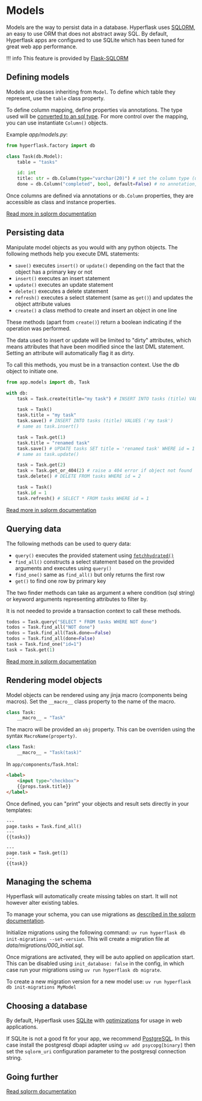 # Models

Models are the way to persist data in a database. Hyperflask uses [SQLORM](https://hyperflask.github.io/sqlorm), an easy to use ORM that does not abstract away SQL. By default, Hyperflask apps are configured to use SQLite which has been tuned for great web app performance.

!!! info
    This feature is provided by [Flask-SQLORM](https://github.com/hyperflask/flask-sqlorm)

## Defining models

Models are classes inheriting from `Model`. To define which table they represent, use the `table` class property.

To define column mapping, define properties via annotations. The type used will be [converted to an sql type](https://hyperflask.github.io/sqlorm/models/#column-types).
For more control over the mapping, you can use instantiate `Column()` objects.

Example *app/models.py*:

```python
from hyperflask.factory import db

class Task(db.Model):
    table = "tasks"

    id: int
    title: str = db.Column(type="varchar(20)") # set the column type (used in create_table())
    done = db.Column("completed", bool, default=False) # no annotation, column name is "completed" but property name will be "done"
```

Once columns are defined via annotations or `db.Column` properties, they are accessible as class and instance properties.

[Read more in sqlorm documentation](https://hyperflask.github.io/sqlorm/models/)

## Persisting data

Manipulate model objects as you would with any python objects. The following methods help you execute DML statements:

- `save()` executes `insert()` or `update()` depending on the fact that the object has a primary key or not
- `insert()` executes an insert statement
- `update()` executes an update statement
- `delete()` executes a delete statement
- `refresh()` executes a select statement (same as `get()`) and updates the object attribute values
- `create()` a class method to create and insert an object in one line

These methods (apart from `create()`) return a boolean indicating if the operation was performed.

The data used to insert or update will be limited to "dirty" attributes, which means attributes that have been
modified since the last DML statement. Setting an attribute will automatically flag it as dirty.

To call this methods, you must be in a transaction context. Use the db object to initiate one.

```py
from app.models import db, Task

with db:
    task = Task.create(title="my task") # INSERT INTO tasks (title) VALUES ('my task')

    task = Task()
    task.title = "my task"
    task.save() # INSERT INTO tasks (title) VALUES ('my task')
    # same as task.insert()

    task = Task.get(1)
    task.title = "renamed task"
    task.save() # UPDATE tasks SET title = 'renamed task' WHERE id = 1
    # same as task.update()

    task = Task.get(2)
    task = Task.get_or_404(2) # raise a 404 error if object not found
    task.delete() # DELETE FROM tasks WHERE id = 2

    task = Task()
    task.id = 1
    task.refresh() # SELECT * FROM tasks WHERE id = 1
```

[Read more in sqlorm documentation](https://hyperflask.github.io/sqlorm/models/#manipulating-model-objects)

## Querying data

The following methods can be used to query data:

- `query()` executes the provided statement using [`fetchhydrated()`](https://hyperflask.github.io/sqlorm/executing/#fetching-composite-objects)
- `find_all()` constructs a select statement based on the provided arguments and executes using `query()`
- `find_one()` same as `find_all()` but only returns the first row
- `get()` to find one row by primary key

The two finder methods can take as argument a where condition (sql string) or keyword arguments representing attributes to filter by.

It is not needed to provide a transaction context to call these methods.

```python
todos = Task.query("SELECT * FROM tasks WHERE NOT done")
todos = Task.find_all("NOT done")
todos = Task.find_all(Task.done==False)
todos = Task.find_all(done=False)
task = Task.find_one("id=1")
task = Task.get(1)
```

[Read more in sqlorm documentation](https://hyperflask.github.io/sqlorm/models/#querying-model-objects)

## Rendering model objects

Model objects can be rendered using any jinja macro (components being macros). Set the `__macro__` class property to the name of the macro.

```py
class Task:
    __macro__ = "Task"
```

The macro will be provided an `obj` property. This can be overriden using the syntax `MacroName(property)`.

```py
class Task:
    __macro__ = "Task(task)"
```

In `app/components/Task.html`:

```html
<label>
    <input type="checkbox">
    {{props.task.title}}
</label>
```

Once defined, you can "print" your objects and result sets directly in your templates:

```
---
page.tasks = Task.find_all()
---
{{tasks}}
```

```
---
page.task = Task.get(1)
---
{{task}}
```

## Managing the schema

Hyperflask will automatically create missing tables on start. It will not however alter existing tables.

To manage your schema, you can use migrations as [described in the sqlorm documentation](https://hyperflask.github.io/sqlorm/schema/#migrations).

Initialize migrations using the following command: `uv run hyperflask db init-migrations --set-version`.
This will create a migration file at *data/migrations/000_initial.sql*.

Once migrations are activated, they will be auto applied on application start. This can be disabled using `init_database: false` in the config, in which case run your migrations using `uv run hyperflask db migrate`.

To create a new migration version for a new model use: `uv run hyperflask db init-migrations MyModel`

## Choosing a database

By default, Hyperflask uses [SQLite](https://sqlite.org) with [optimizations](https://fractaledmind.com/2023/09/07/enhancing-rails-sqlite-fine-tuning/) for usage in web applications.

If SQLite is not a good fit for your app, we recommend [PostgreSQL](https://www.postgresql.org/). In this case install the postgresql dbapi adapter using `uv add psycopg[binary]` then set the `sqlorm_uri` configuration parameter to the postgresql connection string.

## Going further

[Read sqlorm documentation](https://hyperflask.github.io/sqlorm/)